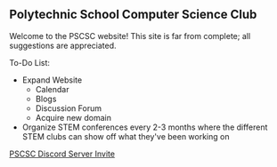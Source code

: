 ## Polytechnic School Computer Science Club

Welcome to the PSCSC website! This site is far from complete; all suggestions are appreciated.

To-Do List:
* Expand Website
    * Calendar
    * Blogs
    * Discussion Forum
    * Acquire new domain
* Organize STEM conferences every 2-3 months where the different STEM clubs can show off what they've been working on

[PSCSC Discord Server Invite](https://discord.gg/xabTk3Yhan)

